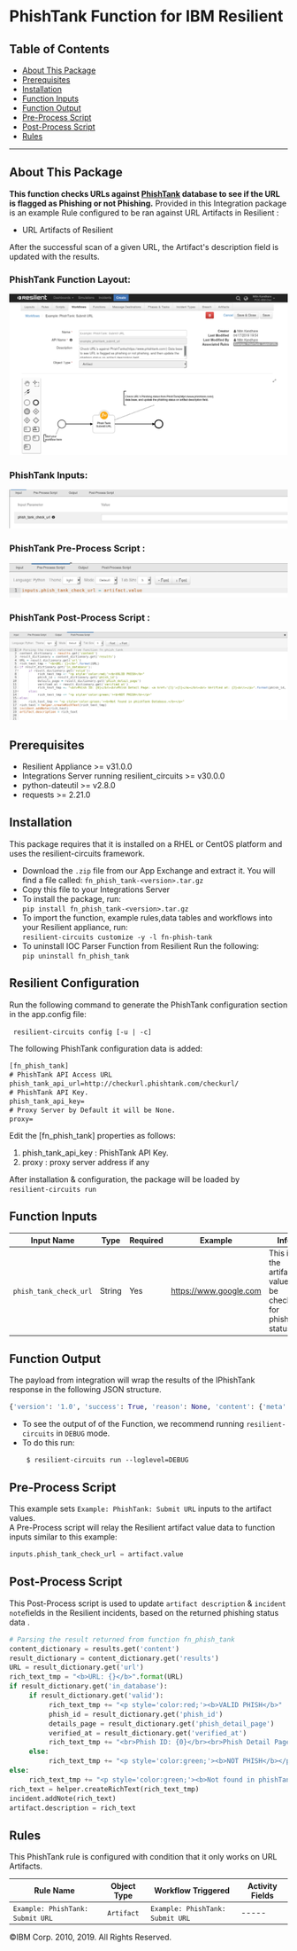 # PhishTank Function for IBM Resilient  
  
## Table of Contents    
- [About This Package](#about-this-package)  
 - [Prerequisites](#prerequisites)  
 - [Installation](#installation)  
 - [Function Inputs](#function-inputs)  
 - [Function Output](#function-output)  
 - [Pre-Process Script](#pre-process-script)  
 - [Post-Process Script](#post-process-script)  
 - [Rules](#rules)  
 ---  
 ## About This Package  
 
**This function checks URLs against [PhishTank](https://www.phishtank.com/) database to see if the URL is flagged as Phishing or not Phishing.**
Provided in this Integration package is an example Rule configured to be ran against URL Artifacts in Resilient :   
   * URL Artifacts of Resilient   

  
After the successful scan of a given URL, the Artifact's description field is updated with the results.
  
### PhishTank Function Layout:  
![screenshot](screenshots/1.png)
    
### PhishTank Inputs:  
![screenshot](screenshots/2.png)  
  
### PhishTank Pre-Process Script :
![screenshot](screenshots/3.png)  
  
### PhishTank Post-Process Script :
![screenshot](screenshots/4.png)

## Prerequisites
* Resilient Appliance >= v31.0.0  
* Integrations Server running resilient_circuits >= v30.0.0
* python-dateutil >= v2.8.0  
* requests >=  2.21.0

## Installation
This package requires that it is installed on a RHEL or CentOS platform and uses the resilient-circuits framework.  
* Download the `.zip` file from our App Exchange and extract it. You will find a file called: `fn_phish_tank-<version>.tar.gz`  
* Copy this file to your Integrations Server  
 * To install the package, run:     
 `pip install fn_phish_tank-<version>.tar.gz`  
 * To import the function, example rules,data tables and workflows into your Resilient	appliance, run:   
   `resilient-circuits customize -y -l fn-phish-tank`    
 * To uninstall IOC Parser Function from Resilient Run the following:    
    `pip uninstall fn_phish_tank`
    
## Resilient Configuration 

Run the following command to generate the PhishTank  configuration section in the app.config file:    
    
` resilient-circuits config [-u | -c]`   

The following PhishTank configuration data is added:    
```                   
[fn_phish_tank]
# PhishTank API Access URL
phish_tank_api_url=http://checkurl.phishtank.com/checkurl/
# PhishTank API Key.
phish_tank_api_key=
# Proxy Server by Default it will be None.
proxy=
```  
  Edit the [fn_phish_tank] properties as follows:  
        
 1. phish_tank_api_key : PhishTank API Key. 
 2. proxy : proxy server address if any 
        
After installation & configuration, the package will be loaded by   
`resilient-circuits run`    

## Function Inputs
|Input Name    |Type          |Required  |Example   | Info |  
|---------------|-----------|-----------|----------|--------| 
|`phish_tank_check_url`|  String|Yes |  https://www.google.com| This is the artifact value to be checked for phishing status.| 

## Function Output  
The payload from integration will wrap the results of the IPhishTank response in the following JSON structure.    
  
```python  
{'version': '1.0', 'success': True, 'reason': None, 'content': {'meta': {'timestamp': 1555500632000, 'serverid': 'e4934a30', 'status': 'success', 'requestid': '172.31.97.117.5cb70e583f6828.49717798'}, 'results': {'url': 'https://efir.pl/admin/js/ID/Update/', 'in_database': True, 'phish_id': '5988936', 'phish_detail_page': 'http://www.phishtank.com/phish_detail.php?phish_id=5988936', 'verified': True, 'verified_at': 1554733701000, 'valid': True}}, 'raw': '{"meta": {"timestamp": 1555500632000, "serverid": "e4934a30", "status": "success", "requestid": "172.31.97.117.5cb70e583f6828.49717798"}, "results": {"url": "https://efir.pl/admin/js/ID/Update/", "in_database": true, "phish_id": "5988936", "phish_detail_page": "http://www.phishtank.com/phish_detail.php?phish_id=5988936", "verified": true, "verified_at": 1554733701000, "valid": true}}', 'inputs': {'function_inputs': ['http://checkurl.phishtank.com/checkurl/', 'https://efir.pl/admin/js/ID/Update/', '39bee7366bdb32c74d9c328a35f33d83594046b61caea69d7dfc4367f6d9b045']}, 'metrics': {'version': '1.0', 'package': 'fn-phish-tank', 'package_version': '1.0.0', 'host': 'oc3777881733.ibm.com', 'execution_time_ms': 584, 'timestamp': '2019-04-17 17:00:32'}}
```  
* To see the output of  of the  Function, we recommend running `resilient-circuits` in `DEBUG` mode.  
* To do this run:  
    ```  
	 $ resilient-circuits run --loglevel=DEBUG 
	```
## Pre-Process Script  
 
This example sets `Example: PhishTank: Submit URL` inputs to the artifact values.  
A Pre-Process script will relay the Resilient artifact value data to function inputs similar to this example:  
```python  
inputs.phish_tank_check_url = artifact.value  
```
## Post-Process Script  
  
This Post-Process script is used to update `artifact description`  & `incident note`fields in the Resilient incidents, based on the returned phishing status data .  
```python
# Parsing the result returned from function fn_phish_tank
content_dictionary = results.get('content')
result_dictionary = content_dictionary.get('results')
URL = result_dictionary.get('url')
rich_text_tmp = "<b>URL: {}</b>".format(URL)
if result_dictionary.get('in_database'):
     if result_dictionary.get('valid'):
          rich_text_tmp += "<p style='color:red;'><b>VALID PHISH</b>"
          phish_id = result_dictionary.get('phish_id')
          details_page = result_dictionary.get('phish_detail_page')
          verified_at = result_dictionary.get('verified_at')
          rich_text_tmp += "<br>Phish ID: {0}</br><br>Phish Detail Page: <a href='{1}'>{1}</a></br><br> Verified at: {2}<br/></p>".format(phish_id, details_page, str(verified_at))
     else:
          rich_text_tmp += "<p style='color:green;'><b>NOT PHISH</b></p>"
else:
     rich_text_tmp += "<p style='color:green;'><b>Not found in phishTank Database.</b></p>"
rich_text = helper.createRichText(rich_text_tmp)
incident.addNote(rich_text)
artifact.description = rich_text
```

## Rules  

This PhishTank rule is configured with condition that it only works on URL Artifacts.


| Rule Name | Object Type | Workflow Triggered |Activity Fields| 
| --------- | :---------: | ------------------ |---------------|
|`Example: PhishTank: Submit URL`| `Artifact` | `Example: PhishTank: Submit URL` |-----|  

:copyright:IBM Corp. 2010, 2019. All Rights Reserved.
